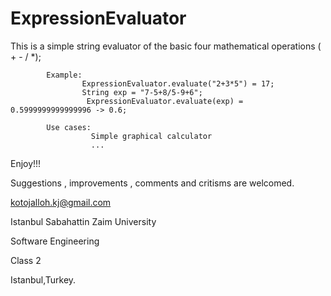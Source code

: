 # ExpressionEvaluator

This is a simple string evaluator of the basic four mathematical operations ( + - / *);
            
            Example:
                    ExpressionEvaluator.evaluate("2+3*5") = 17;
                    String exp = "7-5+8/5-9+6";
                     ExpressionEvaluator.evaluate(exp) = 0.5999999999999996 -> 0.6;
                     
            Use cases:
                      Simple graphical calculator
                      ...

Enjoy!!!

Suggestions , improvements , comments and critisms are welcomed.

kotojalloh.kj@gmail.com

Istanbul Sabahattin Zaim University

Software Engineering

Class 2

Istanbul,Turkey.
